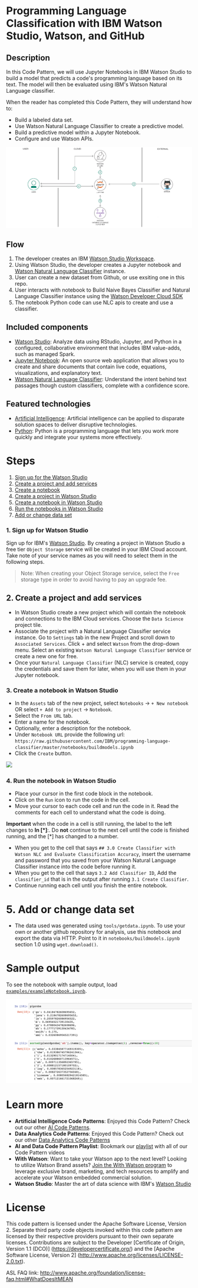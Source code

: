 # Programming Language Classification with IBM Watson Studio, Watson, and GitHub

## Description
In this Code Pattern, we will use Jupyter Notebooks in IBM Watson Studio to build a model that predicts a code's programming language based on its text. The model will then be evaluated using IBM's Watson Natural Language classifier.

When the reader has completed this Code Pattern, they will understand how to:

* Build a labeled data set.
* Use Watson Natural Language Classifier to create a predictive model.
* Build a predictive model within a Jupyter Notebook.
* Configure and use Watson APIs.

![](doc/source/images/architecture.png)

## Flow

1. The developer creates an IBM [Watson Studio Workspace](https://dataplatform.ibm.com).
1. Using Watson Studio, the developer creates a Jupyter notebook and [Watson Natural Language Classifier](https://www.ibm.com/watson/services/natural-language-classifier/) instance.
1. User can create a new dataset from Github, or use exsiting one in this repo.
1. User interacts with notebook to Build Naive Bayes Classifier and Natural Language Classifier instance using the [Watson Developer Cloud SDK](https://github.com/watson-developer-cloud)
1. The notebook Python code can use NLC apis to create and use a classifier.


## Included components

* [Watson Studio](https://www.ibm.com/bs-en/marketplace/data-science-experience): Analyze data using RStudio, Jupyter, and Python in a configured, collaborative environment that includes IBM value-adds, such as managed Spark.
* [Jupyter Notebook](http://jupyter.org/): An open source web application that allows you to create and share documents that contain live code, equations, visualizations, and explanatory text.
* [Watson Natural Language Classifier](https://www.ibm.com/watson/services/natural-language-classifier/): Understand the intent behind text passages though custom classifiers, complete with a confidence score.

## Featured technologies

* [Artificial Intelligence](https://medium.com/ibm-data-science-experience): Artificial intelligence can be applied to disparate solution spaces to deliver disruptive technologies.
* [Python](https://www.python.org/): Python is a programming language that lets you work more quickly and integrate your systems more effectively.

# Steps

1. [Sign up for the Watson Studio](#1-sign-up-for-watson-studio)
1. [Create a project and add services](#2-create-a-project-and-add-services)
1. [Create a notebook](#3-create-the-notebook)
1. [Create a project in Watson Studio](#2-create-a-project-in-watson-studio-and-bind-it-to-your-watson-machine-learning-service-instance)
1. [Create a notebook in Watson Studio](#3-create-a-notebook-in-watson-studio)
1. [Run the notebooks in Watson Studio](#4-run-the-notebook-in-watson-studio)
1. [Add or change data set](#5-add-or-change-data-set)

### 1. Sign up for Watson Studio

Sign up for IBM's [Watson Studio](https://dataplatform.ibm.com). By creating a project in Watson Studio a free tier ``Object Storage`` service will be created in your IBM Cloud account. Take note of your service names as you will need to select them in the following steps.

> Note: When creating your Object Storage service, select the ``Free`` storage type in order to avoid having to pay an upgrade fee.

## 2. Create a project and add services

* In Watson Studio create a new project which will contain the notebook and connections to the IBM Cloud services. Choose the `Data Science` project tile.
* Associate the project with a Natural Language Classifier service instance. Go to `Settings` tab in the new Project and scroll down to `Associated Services`. Click + and select `Watson` from the drop-down menu. Select an existing `Watson Natural Language Classifier` service or create a new one for free.
* Once your `Natural Language Classifier` (NLC) service is created, copy the credentials and save them for later, when you will use them in your Jupyter notebook.

### 3. Create a notebook in Watson Studio

* In the `Assets` tab of the new project, select `Notebooks` -> `+ New notebook` OR select `+ Add to project` -> `Notebook`.
* Select the `From URL` tab.
* Enter a name for the notebook.
* Optionally, enter a description for the notebook.
* Under `Notebook URL` provide the following url: `https://raw.githubusercontent.com/IBM/programming-language-classifier/master/notebooks/buildmodels.ipynb`
* Click the `Create` button.

![](https://github.com/IBM/pattern-utils/blob/master/watson-studio/notebook_with_url_py35.png)

### 4. Run the notebook in Watson Studio

* Place your cursor in the first code block in the notebook.
* Click on the `Run` icon to run the code in the cell.
* Move your cursor to each code cell and run the code in it. Read the comments for each cell to understand what the code is doing.

 **Important** when the code in a cell is still running, the label to the left changes to **In [\*]**:.
  Do **not** continue to the next cell until the code is finished running, and the [\*] has changed to a number.

* When you get to the cell that says `## 3.0 Create Classifier with Watson NLC and Evaluate Classification Accuracy`, insert the username and password that you saved from your Watson Natural Language Classifier instance into the code before running it.
* When you get to the cell that says `3.2 Add Classifier ID`, Add the `classifier_id` that is in the output after running `3.1 Create Classifier`.
* Continue running each cell until you finish the entire notebook.

# 5. Add or change data set

* The data used was generated using `tools/getdata.ipynb`. To use your own or another github repository for analysis, use this notebook and export the data via HTTP. Point to it in `notebooks/buildmodels.ipynb` section 1.0 using `wget.download()`.

# Sample output

To see the notebook with sample output, load [`examples/exampleNotebook.ipynb`](examples/exampleNotebook.ipynb).

![](doc/source/images/progLangClassExampleOut.png)

# Learn more

* **Artificial Intelligence Code Patterns**: Enjoyed this Code Pattern? Check out our other [AI Code Patterns](https://developer.ibm.com/code/technologies/artificial-intelligence/).
* **Data Analytics Code Patterns**: Enjoyed this Code Pattern? Check out our other [Data Analytics Code Patterns](https://developer.ibm.com/code/technologies/data-science/)
* **AI and Data Code Pattern Playlist**: Bookmark our [playlist](https://www.youtube.com/playlist?list=PLzUbsvIyrNfknNewObx5N7uGZ5FKH0Fde) with all of our Code Pattern videos
* **With Watson**: Want to take your Watson app to the next level? Looking to utilize Watson Brand assets? [Join the With Watson program](https://www.ibm.com/watson/with-watson/) to leverage exclusive brand, marketing, and tech resources to amplify and accelerate your Watson embedded commercial solution.
* **Watson Studio**: Master the art of data science with IBM's [Watson Studio](https://dataplatform.ibm.com/)

# License

This code pattern is licensed under the Apache Software License, Version 2.  Separate third party code objects invoked within this code pattern are licensed by their respective providers pursuant to their own separate licenses. Contributions are subject to the Developer [Certificate of Origin, Version 1.1 (DCO)] (https://developercertificate.org/) and the [Apache Software License, Version 2] (http://www.apache.org/licenses/LICENSE-2.0.txt).

ASL FAQ link: http://www.apache.org/foundation/license-faq.html#WhatDoesItMEAN